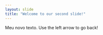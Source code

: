```yaml
---
layout: slide
title: "Welcome to our second slide!"
---
```

Meu novo texto.
Use the left arrow to go back!
